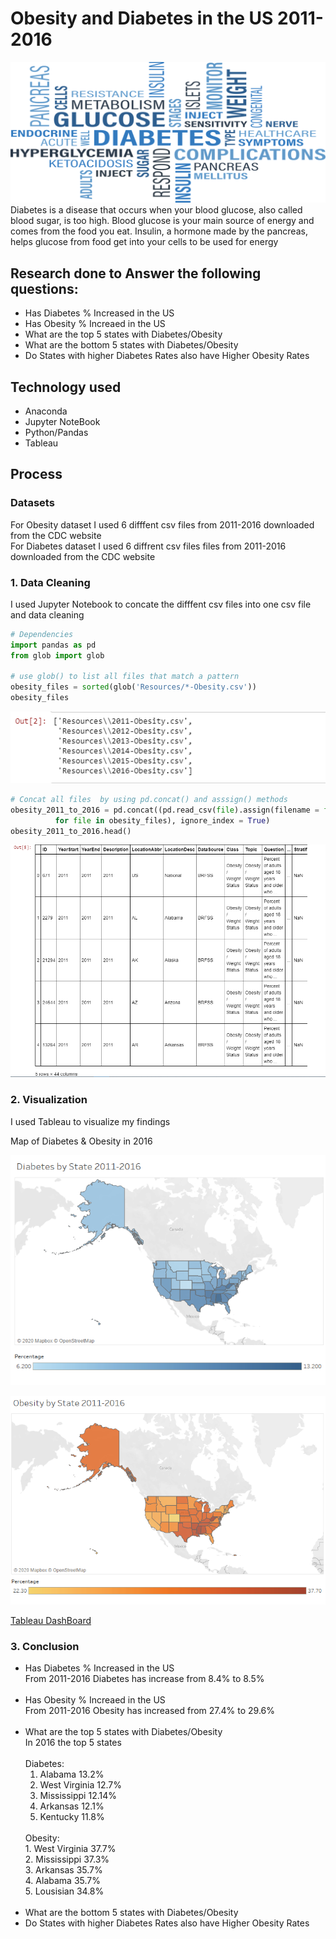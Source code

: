 # Obesity and Diabetes in the US 2011-2016
![Img from file](Images/main.png)
<br>
Diabetes is a disease that occurs when your blood glucose, also called blood sugar, is too high. Blood glucose is your main source of energy and comes from the food you eat. Insulin, a hormone made by the pancreas, helps glucose from food get into your cells to be used for energy

## Research done to Answer the following questions:
* Has Diabetes % Increased in the US 
* Has Obesity % Increaed in the US
* What are the top 5 states with Diabetes/Obesity
* What are the bottom 5 states with Diabetes/Obesity
* Do States with higher Diabetes Rates  also have Higher Obesity Rates

## Technology used
* Anaconda 
* Jupyter NoteBook
* Python/Pandas
* Tableau

## Process
### Datasets
For Obesity dataset I used 6 difffent csv files from 2011-2016 downloaded from the CDC website\
For Diabetes dataset I used 6 diffrent csv files files from 2011-2016 downloaded from the CDC website

### 1. Data Cleaning
I used Jupyter Notebook to concate the difffent csv files into one csv file and data cleaning
```python
# Dependencies
import pandas as pd
from glob import glob

# use glob() to list all files that match a pattern 
obesity_files = sorted(glob('Resources/*-Obesity.csv'))
obesity_files
```
![Img from file](Images/output1.png)

```python
# Concat all files  by using pd.concat() and asssign() methods
obesity_2011_to_2016 = pd.concat((pd.read_csv(file).assign(filename = file)
          for file in obesity_files), ignore_index = True)
obesity_2011_to_2016.head()
```
![Img from file](Images/output2.png)


### 2. Visualization
I used Tableau to visualize my findings

Map of Diabetes & Obesity in 2016

![Img from file](Images/DiabetesMap.png)

![Img from file](Images/ObesityMap.png)

[Tableau DashBoard](https://public.tableau.com/views/USADiabetesObesity2011-2016/Dashboard1?:display_count=y&publish=yes&:origin=viz_share_link)


### 3. Conclusion
* Has Diabetes % Increased in the US 
    <br>From 2011-2016 Diabetes has increase from 8.4% to 8.5% 
    <br>
    <br>
* Has Obesity % Increaed in the US
    <br>From 2011-2016 Obesity has increased from 27.4% to 29.6%
    <br>
    <br>
* What are the top 5 states with Diabetes/Obesity
    <br>
    In 2016 the top 5 states<br>
    <br>
    Diabetes:<br>
    1. Alabama 13.2%<br>
    2. West Virginia 12.7%<br>
    3. Mississippi 12.14%<br>
    4. Arkansas 12.1%<br>
    5. Kentucky 11.8%<br>
    <br>
    Obesity:<br>
    1. West Virginia 37.7%<br>
    2. Mississippi 37.3%<br>
    3. Arkansas 35.7%<br>
    4. Alabama 35.7%<br>
    5. Lousisian 34.8%<br>
    <br>
* What are the bottom 5 states with Diabetes/Obesity
* Do States with higher Diabetes Rates  also have Higher Obesity Rates




